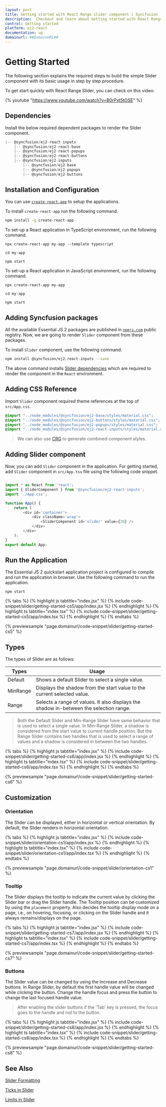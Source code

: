 ```yaml
---
layout: post
title: Getting started with React Range slider component | Syncfusion
description:  Checkout and learn about Getting started with React Range slider component of Syncfusion Essential JS 2 and more details.
control: Getting started 
platform: ej2-react
documentation: ug
domainurl: ##DomainURL##
---
```


# Getting Started

The following section explains the required steps to build the simple Slider component with its basic usage in step by step procedure.

To get start quickly with React Range Slider, you can check on this video:

{% youtube "https://www.youtube.com/watch?v=B0rPxt5tOSE" %}

## Dependencies

Install the below required dependent packages to render the Slider component.

```javascript
|-- @syncfusion/ej2-react-inputs
    |-- @syncfusion/ej2-react-base
    |-- @syncfusion/ej2-react-popups
    |-- @syncfusion/ej2-react-buttons
    |-- @syncfusion/ej2-inputs
        |-- @syncfusion/ej2-base
        |-- @syncfusion/ej2-popups
        |-- @syncfusion/ej2-buttons
```

## Installation and Configuration

You can use [`create-react-app`](https://github.com/facebook/create-react-app) to setup the
applications.

To install `create-react-app` run the following command.

```bash
npm install -g create-react-app
```

To set-up a React application in TypeScript environment, run the following command.

```
npx create-react-app my-app --template typescript

cd my-app

npm start
```

To set-up a React application in JavaScript environment, run the following command.

```
npx create-react-app my-app

cd my-app

npm start
```

## Adding Syncfusion packages

All the available Essential JS 2 packages are published in [`npmjs.com`](https://www.npmjs.com/~syncfusionorg) public registry. Now, we are going to render `Slider` component from these packages.

To install `Slider` component, use the following command.

```bash
npm install @syncfusion/ej2-react-inputs --save
```

The above command installs [Slider dependencies](#dependencies) which are required to render the component in the `React` environment.

## Adding CSS Reference

Import `Slider` component required theme references at the top of `src/App.css`.

```css
@import "../node_modules/@syncfusion/ej2-base/styles/material.css";
@import "../node_modules/@syncfusion/ej2-buttons/styles/material.css";
@import "../node_modules/@syncfusion/ej2-popups/styles/material.css";
@import "../node_modules/@syncfusion/ej2-react-inputs/styles/material.css";
```

> We can also use [CRG](https://crg.syncfusion.com/) to generate combined component styles.

## Adding Slider component

Now, you can add `Slider` component in the application. For getting started, add `Slider` component in `src/App.tsx` file using the following code snippet.

```ts

import * as React from 'react';
import { SliderComponent } from '@syncfusion/ej2-react-inputs';
import './App.css';

function App() {
    return (
        <div id='container'>
            <div className='wrap'>
                <SliderComponent id='slider' value={30} />
            </div>
        </div>
    );
}
export default App;

```

## Run the Application

The Essential JS 2 quickstart application project is configured to compile and run the application in browser. Use the following command to run the application.

```
npm start
```

{% tabs %}
{% highlight js tabtitle="index.jsx" %}
{% include code-snippet/slider/getting-started-cs5/app/index.jsx %}
{% endhighlight %}
{% highlight ts tabtitle="index.tsx" %}
{% include code-snippet/slider/getting-started-cs5/app/index.tsx %}
{% endhighlight %}
{% endtabs %}

 {% previewsample "page.domainurl/code-snippet/slider/getting-started-cs5" %}

## Types

The types of Slider are as follows:

| **Types** | **Usage** |
| --- | --- |
| Default | Shows a default Slider to select a single value. |
| MinRange | Displays the shadow from the start value to the current selected value. |
| Range | Selects a range of values. It also displays the shadow in-between the selection range. |

>Both the Default Slider and Min-Range Slider have same behavior that is used to select a single value.
In Min-Range Slider, a shadow is considered from the start value to current handle position. But the Range Slider
contains two handles that is used to select a range of values and a shadow is considered in between the two handles.

{% tabs %}
{% highlight js tabtitle="index.jsx" %}
{% include code-snippet/slider/getting-started-cs6/app/index.jsx %}
{% endhighlight %}
{% highlight ts tabtitle="index.tsx" %}
{% include code-snippet/slider/getting-started-cs6/app/index.tsx %}
{% endhighlight %}
{% endtabs %}

 {% previewsample "page.domainurl/code-snippet/slider/getting-started-cs6" %}

## Customization

### Orientation

The Slider can be displayed, either in horizontal or vertical orientation. By default, the Slider renders in horizontal orientation.

{% tabs %}
{% highlight js tabtitle="index.jsx" %}
{% include code-snippet/slider/orientation-cs1/app/index.jsx %}
{% endhighlight %}
{% highlight ts tabtitle="index.tsx" %}
{% include code-snippet/slider/orientation-cs1/app/index.tsx %}
{% endhighlight %}
{% endtabs %}

 {% previewsample "page.domainurl/code-snippet/slider/orientation-cs1" %}

### Tooltip

The Slider displays the tooltip to indicate the current value by clicking the Slider bar or drag the Slider handle. The Tooltip position can be customized by using the `placement` property.
Also decides the tooltip display mode on a page, i.e., on hovering, focusing, or clicking on the Slider handle and it always remains/displays on the page.

{% tabs %}
{% highlight js tabtitle="index.jsx" %}
{% include code-snippet/slider/getting-started-cs7/app/index.jsx %}
{% endhighlight %}
{% highlight ts tabtitle="index.tsx" %}
{% include code-snippet/slider/getting-started-cs7/app/index.tsx %}
{% endhighlight %}
{% endtabs %}

 {% previewsample "page.domainurl/code-snippet/slider/getting-started-cs7" %}


### Buttons

The Slider value can be changed by using the Increase and Decrease buttons. In Range Slider, by default the first handle value will be changed while clicking the button. Change the handle focus and press the button to change the last focused handle value.

> After enabling the slider buttons if the 'Tab' key is pressed, the focus goes to the handle
and not to the button.

{% tabs %}
{% highlight js tabtitle="index.jsx" %}
{% include code-snippet/slider/getting-started-cs8/app/index.jsx %}
{% endhighlight %}
{% highlight ts tabtitle="index.tsx" %}
{% include code-snippet/slider/getting-started-cs8/app/index.tsx %}
{% endhighlight %}
{% endtabs %}

 {% previewsample "page.domainurl/code-snippet/slider/getting-started-cs8" %}

## See Also

[Slider Formatting](./format)

[Ticks in Slider](./ticks)

[Limits in Slider](./limits)

